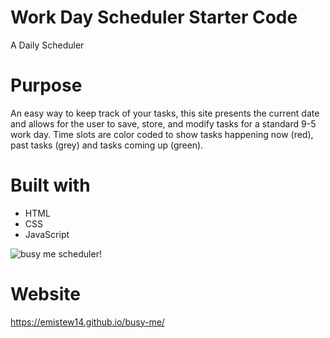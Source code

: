 # Work Day Scheduler Starter Code
A Daily Scheduler

# Purpose

An easy way to keep track of your tasks, this site presents the current date and allows for the user to save, store, and modify tasks for a standard 9-5 work day. Time slots are color coded to show tasks happening now (red), past tasks (grey) and tasks coming up (green). 

# Built with
* HTML
* CSS
* JavaScript

![busy me scheduler!](https://user-images.githubusercontent.com/77601180/110255304-39470900-7f50-11eb-983a-b8131e3edc93.png)


# Website
https://emistew14.github.io/busy-me/

